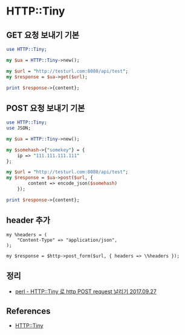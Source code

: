 # HTTP::Tiny

## GET 요청 보내기 기본
```perl
use HTTP::Tiny;

my $ua = HTTP::Tiny->new();

my $url = "http://testurl.com:8080/api/test";
my $response = $ua->get($url);

print $response->{content};
```

## POST 요청 보내기 기본
```perl
use HTTP::Tiny;
use JSON;

my $ua = HTTP::Tiny->new();

my $somehash->{"somekey"} = {
    ip => "111.111.111.111"
};

my $url = "http://testurl.com:8080/api/test";
my $response = $ua->post($url, {
        content => encode_json($somehash)
    });

print $response->{content};
```

## header 추가
```
my %headers = (
    "Content-Type" => "application/json",
);

my $response = $http->post_form($url, { headers => \%headers });
```

## 정리
* [perl - HTTP::Tiny 로 http POST request 날리기 2017.09.27](https://junho85.pe.kr/665)

## References
* [HTTP::Tiny](https://metacpan.org/pod/HTTP::Tiny)